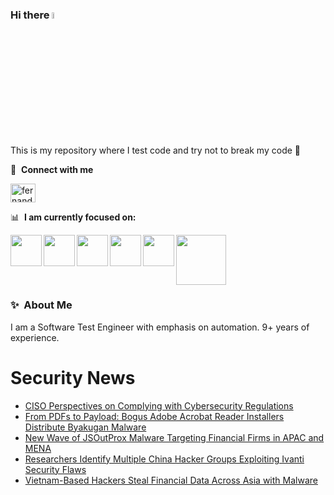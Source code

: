 ### Hi there <a href="https://www.gautamkrishnar.com/"><img src="https://media.giphy.com/media/hvRJCLFzcasrR4ia7z/giphy.gif" width="5%"></a>
This is my repository where I test code and try not to break my code :rofl:

🔗 &nbsp;**Connect with me**
<p align="left">
<a href="https://linkedin.com/in/fernandorlcruz" target="blank"><img align="center" src="https://raw.githubusercontent.com/rahuldkjain/github-profile-readme-generator/master/src/images/icons/Social/linked-in-alt.svg" alt="fernando cruz" height="30" width="40" /></a>
  
📊 &nbsp;**I am currently focused on:**

<img align="left" width='50' height='50' src="https://cdn.jsdelivr.net/gh/devicons/devicon/icons/python/python-original-wordmark.svg" />
<img align="left" width='50' height='50' src="https://cdn.jsdelivr.net/gh/devicons/devicon/icons/csharp/csharp-original.svg" />
<img align="left" width='50' height='50' src="https://cdn.jsdelivr.net/gh/devicons/devicon/icons/jenkins/jenkins-original.svg" />
<img align="left" width='50' height='50' src="https://specflow.org/wp-content/uploads/2021/05/SpecFlow-Icon.png" />
<img align="left" width='50' height='50' src="https://www.svgrepo.com/show/306098/githubactions.svg" />
<img width='80' height='80' src="https://cdn2.vectorstock.com/i/1000x1000/64/81/security-testing-concept-icon-safety-audit-key-vector-29166481.jpg" />
          
          
  
### ✨&nbsp; About Me

I am a Software Test Engineer with emphasis on automation. 9+ years of experience.

# Security News
<!-- BLOG-POST-LIST:START -->
- [CISO Perspectives on Complying with Cybersecurity Regulations](https://thehackernews.com/2024/04/ciso-perspectives-on-complying-with.html)
- [From PDFs to Payload: Bogus Adobe Acrobat Reader Installers Distribute Byakugan Malware](https://thehackernews.com/2024/04/from-pdfs-to-payload-bogus-adobe.html)
- [New Wave of JSOutProx Malware Targeting Financial Firms in APAC and MENA](https://thehackernews.com/2024/04/new-wave-of-jsoutprox-malware-targeting.html)
- [Researchers Identify Multiple China Hacker Groups Exploiting Ivanti Security Flaws](https://thehackernews.com/2024/04/researchers-identify-multiple-china.html)
- [Vietnam-Based Hackers Steal Financial Data Across Asia with Malware](https://thehackernews.com/2024/04/vietnam-based-hackers-steal-financial.html)
<!-- BLOG-POST-LIST:END -->
